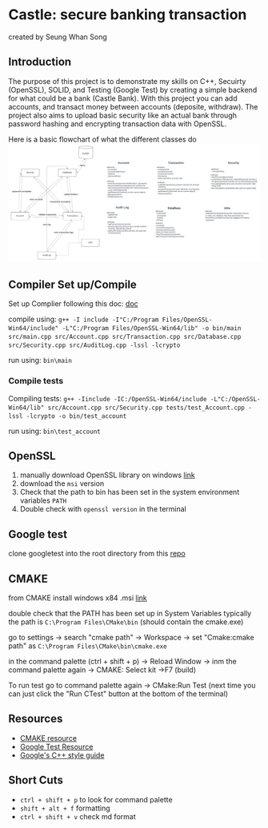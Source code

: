 # Castle: secure banking transaction
created by Seung Whan Song

## Introduction
The purpose of this project is to demonstrate my skills on C++, Secuirty (OpenSSL), SOLID, and Testing (Google Test) by creating a simple backend for what could be a bank (Castle Bank). With this project you can add accounts, and transact money between accounts (deposite, withdraw). The project also aims to upload basic security like an actual bank through password hashing and encrypting transaction data with OpenSSL.


Here is a basic flowchart of what the different classes do
![flowchart](images/CastleFlowChart.png)

## Compiler Set up/Compile
Set up Complier following this doc: [doc](https://code.visualstudio.com/docs/languages/cpp)

compile using: `g++ -I include -I"C:/Program Files/OpenSSL-Win64/include" -L"C:/Program Files/OpenSSL-Win64/lib" -o bin/main src/main.cpp src/Account.cpp src/Transaction.cpp src/Database.cpp src/Security.cpp src/AuditLog.cpp -lssl -lcrypto`

run using: `bin\main`

### Compile tests
Compiling tests: `g++ -Iinclude -IC:/OpenSSL-Win64/include -L"C:/OpenSSL-Win64/lib" src/Account.cpp src/Security.cpp tests/test_Account.cpp -lssl -lcrypto -o bin/test_account`


run using: `bin\test_account`

## OpenSSL
1. manually download OpenSSL library on windows [link](https://slproweb.com/products/Win32OpenSSL.html)
2. download the `msi` version
3. Check that the path to bin has been set in the system environment variables `PATH` 
4. Double check with `openssl version` in the terminal


## Google test
clone googletest into the root directory from this [repo](https://github.com/google/googletest.git)



## CMAKE
from CMAKE install windows x84 .msi [link](https://cmake.org/download/)


double check that the PATH has been set up in System Variables typically the path is `C:\Program Files\CMake\bin` (should contain the cmake.exe)


go to settings -> search "cmake path" -> Workspace -> set "Cmake:cmake path" as `C:\Program Files\CMake\bin\cmake.exe`


in the command palette (ctrl + shift + p) -> Reload Window -> inm the command palette again -> CMAKE: Select kit ->F7 (build)

To run test go to command palette again -> CMake:Run Test (next time you can just click the "Run CTest" button at the bottom of the terminal)

## Resources
- [CMAKE resource](https://www.youtube.com/watch?v=4U-lnfxY2U0&ab_channel=LearnQtGuide)
- [Google Test Resource](https://www.youtube.com/watch?v=Lp1ifh9TuFI&ab_channel=Rhymu%27sVideos)
- [Google's C++ style guide](https://google.github.io/styleguide/cppguide.html#C++_Version)


## Short Cuts
- `ctrl + shift + p` to look for command palette
-  `shift + alt + f` formatting
- `ctrl + shift + v` check md format



